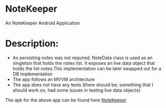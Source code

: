 # NoteKeeper
An NoteKeeper Android Application

# Description:
- As persisting notes was not required, NoteData class is used as an singleton that holds the notes list. It exposes an live data object that holds the list notes.This implementation can be later swapped out for a DB implementation
- The app follows an MVVM architecture
- The app does not have any tests (there should be; something that I should work on, had some issues in testing live data objects)


The apk for the above app can be found here [NoteKeeper](https://github.com/vishalambre/NoteKeeper/releases/tag/v0.1)
